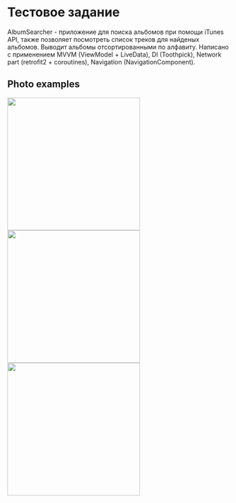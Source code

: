 # Тестовое задание
AlbumSearcher - приложение для поиска альбомов при помощи iTunes API, также позволяет посмотреть список треков для найденых альбомов. Выводит альбомы отсортированными по алфавиту.
Написано с применением MVVM (ViewModel + LiveData), DI (Toothpick), Network part (retrofit2 + coroutines), Navigation (NavigationComponent).
## Photo examples
<img src="/screens/Screenshot_20190702-141756.jpg" width="300"> <img src="/screens/Screenshot_20190702-141750.jpg" width="300"> 
<img src="/screens/Screenshot_20190702-141736.jpg" width="300"> 
